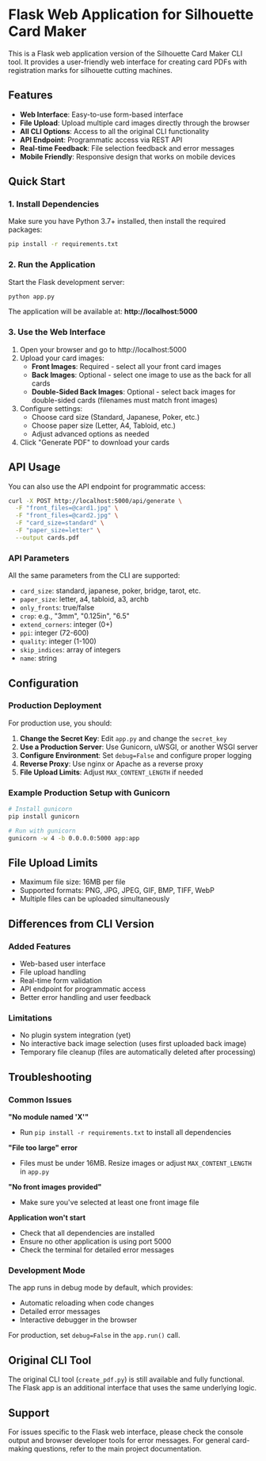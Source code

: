 # Flask Web Application for Silhouette Card Maker

This is a Flask web application version of the Silhouette Card Maker CLI tool. It provides a user-friendly web interface for creating card PDFs with registration marks for silhouette cutting machines.

## Features

- **Web Interface**: Easy-to-use form-based interface
- **File Upload**: Upload multiple card images directly through the browser
- **All CLI Options**: Access to all the original CLI functionality
- **API Endpoint**: Programmatic access via REST API
- **Real-time Feedback**: File selection feedback and error messages
- **Mobile Friendly**: Responsive design that works on mobile devices

## Quick Start

### 1. Install Dependencies

Make sure you have Python 3.7+ installed, then install the required packages:

```bash
pip install -r requirements.txt
```

### 2. Run the Application

Start the Flask development server:

```bash
python app.py
```

The application will be available at: **http://localhost:5000**

### 3. Use the Web Interface

1. Open your browser and go to http://localhost:5000
2. Upload your card images:
   - **Front Images**: Required - select all your front card images
   - **Back Images**: Optional - select one image to use as the back for all cards
   - **Double-Sided Back Images**: Optional - select back images for double-sided cards (filenames must match front images)
3. Configure settings:
   - Choose card size (Standard, Japanese, Poker, etc.)
   - Choose paper size (Letter, A4, Tabloid, etc.)
   - Adjust advanced options as needed
4. Click "Generate PDF" to download your cards

## API Usage

You can also use the API endpoint for programmatic access:

```bash
curl -X POST http://localhost:5000/api/generate \
  -F "front_files=@card1.jpg" \
  -F "front_files=@card2.jpg" \
  -F "card_size=standard" \
  -F "paper_size=letter" \
  --output cards.pdf
```

### API Parameters

All the same parameters from the CLI are supported:

- `card_size`: standard, japanese, poker, bridge, tarot, etc.
- `paper_size`: letter, a4, tabloid, a3, archb
- `only_fronts`: true/false
- `crop`: e.g., "3mm", "0.125in", "6.5"
- `extend_corners`: integer (0+)
- `ppi`: integer (72-600)
- `quality`: integer (1-100)
- `skip_indices`: array of integers
- `name`: string

## Configuration

### Production Deployment

For production use, you should:

1. **Change the Secret Key**: Edit `app.py` and change the `secret_key`
2. **Use a Production Server**: Use Gunicorn, uWSGI, or another WSGI server
3. **Configure Environment**: Set `debug=False` and configure proper logging
4. **Reverse Proxy**: Use nginx or Apache as a reverse proxy
5. **File Upload Limits**: Adjust `MAX_CONTENT_LENGTH` if needed

### Example Production Setup with Gunicorn

```bash
# Install gunicorn
pip install gunicorn

# Run with gunicorn
gunicorn -w 4 -b 0.0.0.0:5000 app:app
```

## File Upload Limits

- Maximum file size: 16MB per file
- Supported formats: PNG, JPG, JPEG, GIF, BMP, TIFF, WebP
- Multiple files can be uploaded simultaneously

## Differences from CLI Version

### Added Features
- Web-based user interface
- File upload handling
- Real-time form validation
- API endpoint for programmatic access
- Better error handling and user feedback

### Limitations
- No plugin system integration (yet)
- No interactive back image selection (uses first uploaded back image)
- Temporary file cleanup (files are automatically deleted after processing)

## Troubleshooting

### Common Issues

**"No module named 'X'"**
- Run `pip install -r requirements.txt` to install all dependencies

**"File too large" error**
- Files must be under 16MB. Resize images or adjust `MAX_CONTENT_LENGTH` in `app.py`

**"No front images provided"**
- Make sure you've selected at least one front image file

**Application won't start**
- Check that all dependencies are installed
- Ensure no other application is using port 5000
- Check the terminal for detailed error messages

### Development Mode

The app runs in debug mode by default, which provides:
- Automatic reloading when code changes
- Detailed error messages
- Interactive debugger in the browser

For production, set `debug=False` in the `app.run()` call.

## Original CLI Tool

The original CLI tool (`create_pdf.py`) is still available and fully functional. The Flask app is an additional interface that uses the same underlying logic.

## Support

For issues specific to the Flask web interface, please check the console output and browser developer tools for error messages. For general card-making questions, refer to the main project documentation.